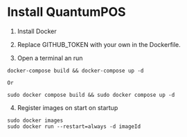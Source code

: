# Install QuantumPOS

1. Install Docker
2. Replace GITHUB_TOKEN with your own in the Dockerfile.

3. Open a terminal an run

```console
docker-compose build && docker-compose up -d
```
    Or
```console
sudo docker compose build && sudo docker compose up -d
```

4. Register images on start on startup

```console
sudo docker images
sudo docker run --restart=always -d imageId
```
